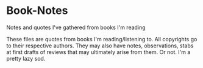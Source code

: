 # Book-Notes
Notes and quotes I've gathered from books I'm reading


These files are quotes from books I'm reading/listening to. All copyrights go to their respective authors. They may also have notes, observations, stabs at first drafts of reviews that may ultimately arise from them. Or not. I'm a pretty lazy sod. 


